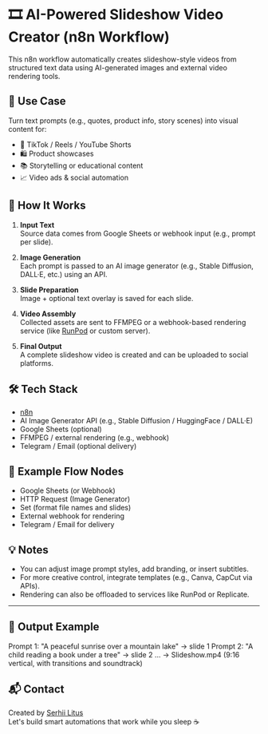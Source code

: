 # 🎞️ AI-Powered Slideshow Video Creator (n8n Workflow)

This n8n workflow automatically creates slideshow-style videos from structured text data using AI-generated images and external video rendering tools.

## 🔧 Use Case

Turn text prompts (e.g., quotes, product info, story scenes) into visual content for:

- 🎥 TikTok / Reels / YouTube Shorts
- 🛍️ Product showcases
- 📚 Storytelling or educational content
- 📈 Video ads & social automation

## 🧠 How It Works

1. **Input Text**  
   Source data comes from Google Sheets or webhook input (e.g., prompt per slide).

2. **Image Generation**  
   Each prompt is passed to an AI image generator (e.g., Stable Diffusion, DALL·E, etc.) using an API.

3. **Slide Preparation**  
   Image + optional text overlay is saved for each slide.

4. **Video Assembly**  
   Collected assets are sent to FFMPEG or a webhook-based rendering service (like [RunPod](https://www.runpod.io/) or custom server).

5. **Final Output**  
   A complete slideshow video is created and can be uploaded to social platforms.

## 🛠 Tech Stack

- [n8n](https://n8n.io/)
- AI Image Generator API (e.g., Stable Diffusion / HuggingFace / DALL·E)
- Google Sheets (optional)
- FFMPEG / external rendering (e.g., webhook)
- Telegram / Email (optional delivery)

## 📁 Example Flow Nodes

- Google Sheets (or Webhook)
- HTTP Request (Image Generator)
- Set (format file names and slides)
- External webhook for rendering
- Telegram / Email for delivery

## 💡 Notes

- You can adjust image prompt styles, add branding, or insert subtitles.
- For more creative control, integrate templates (e.g., Canva, CapCut via APIs).
- Rendering can also be offloaded to services like RunPod or Replicate.

---

## 🚀 Output Example

Prompt 1: "A peaceful sunrise over a mountain lake" → slide 1
Prompt 2: "A child reading a book under a tree" → slide 2
...
→ Slideshow.mp4 (9:16 vertical, with transitions and soundtrack)



## 📬 Contact

Created by [Serhii Litus](https://www.upwork.com/freelancers/~016b54c2291f96bd7d)  
Let's build smart automations that work while you sleep ☕ 
